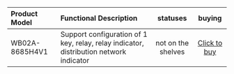 

| Product Model                   | Functional Description                 | statuses               | buying                 |                          
| :------------------------ | :------------------------| :---------------: | :----------------: |
| WB02A-8685H4V1  |  Support configuration of 1 key, relay, relay indicator, distribution network indicator   |        not on the shelves        |   [Click to buy]()   |
